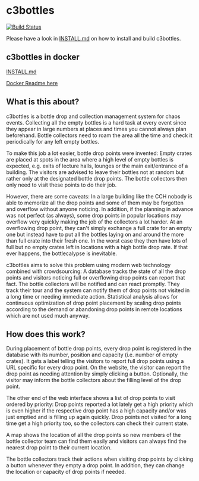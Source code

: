 # c3bottles

[![Build Status](https://travis-ci.org/c3bottles/c3bottles.svg)](https://travis-ci.org/c3bottles/c3bottles)

Please have a look in [INSTALL.md](INSTALL.md) on how to install and build
c3bottles.

## c3bottles in docker

[INSTALL.md](INSTALL.md)

[Docker Readme here](DOCKER.md)

## What is this about?

c3bottles is a bottle drop and collection management system for chaos events.
Collecting all the empty bottles is a hard task at every event since they
appear in large numbers at places and times you cannot always plan beforehand.
Bottle collectors need to roam the area all the time and check it periodically
for any left empty bottles.

To make this job a lot easier, bottle drop points were invented: Empty crates
are placed at spots in the area where a high level of empty bottles is
expected, e.g. exits of lecture halls, lounges or the main exit/entrance of a
building. The visitors are advised to leave their bottles not at random but
rather only at the designated bottle drop points. The bottle collectors then
only need to visit these points to do their job.

However, there are some caveats: In a large building like the CCH nobody is
able to memorize all the drop points and some of them may be forgotten and
overflow without anyone noticing. In addition, if the planning in advance was
not perfect (as always), some drop points in popular locations may overflow
very quickly making the job of the collectors a lot harder. At an overflowing
drop point, they can't simply exchange a full crate for an empty one but
instead have to put all the bottles laying on and around the more than full
crate into their fresh one. In the worst case they then have lots of full but
no empty crates left in locations with a high bottle drop rate. If that ever
happens, the bottlecalypse is inevitable.

c3bottles aims to solve this problem using modern web technology combined with
crowdsourcing: A database tracks the state of all the drop points and visitors
noticing full or overflowing drop points can report that fact. The bottle
collectors will be notified and can react promptly. They track their tour and
the system can notify them of drop points not visited in a long time or needing
immediate action. Statistical analysis allows for continuous optimization of
drop point placement by scaling drop points according to the demand or
abandoning drop points in remote locations which are not used much anyway.

## How does this work?

During placement of bottle drop points, every drop point is registered in the
database with its number, position and capacity (i.e. number of empty crates).
It gets a label telling the visitors to report full drop points using a URL
specific for every drop point. On the website, the visitor can report the drop
point as needing attention by simply clicking a button. Optionally, the visitor
may inform the bottle collectors about the filling level of the drop point.

The other end of the web interface shows a list of drop points to visit ordered
by priority: Drop points reported a lot lately get a high priority which is
even higher if the respective drop point has a high capacity and/or was just
emptied and is filling up again quickly. Drop points not visited for a long
time get a high priority too, so the collectors can check their current state.

A map shows the location of all the drop points so new members of the bottle
collector team can find them easily and visitors can always find the nearest
drop point to their current location.

The bottle collectors track their actions when visiting drop points by clicking
a button whenever they empty a drop point. In addition, they can change the
location or capacity of drop points if needed.

